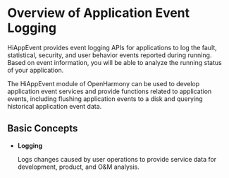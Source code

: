# Overview of Application Event Logging

HiAppEvent provides event logging APIs for applications to log the fault, statistical, security, and user behavior events reported during running. Based on event information, you will be able to analyze the running status of your application.

The HiAppEvent module of OpenHarmony can be used to develop application event services and provide functions related to application events, including flushing application events to a disk and querying historical application event data.

## Basic Concepts

- **Logging**

  Logs changes caused by user operations to provide service data for development, product, and O&M analysis.
